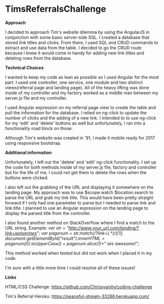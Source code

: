 # <strong>TimsReferralsChallenge</strong>



<strong>Approach</strong>

I decided to approach Tim's website dilemma by using the AngularJS in conjunction with some basic server-side SQL. I created a database that stored link titles and clicks. From there, I used SQL and CRUD commands to extract and use data from the table. I decided to go the CRUD route because I knew it would come in handy for adding new link titles and deleting rows from the database.

<strong>Technical Choices</strong>

I wanted to keep my code as lean as possible so I used Angular for the most part. I used one controller, one service, one module and two distinct views(referral page and landing page). All of the heavy lifting was done inside of my controller and my factory worked as a middle man between my server.js file and my controller. 

I used Angular expression on my referral page view to create the table and pull the information for the database. I relied on ng-click to update the number of clicks and the adding of a new link. I intended to to use ng-click for my 'edit' and 'delete' buttons as well but unfortunately, I ran into a functionality road block on those. 

Although Tim's website was created in '91, I made it mobile ready for 2017 using responsive bootstrap. 


<strong>Additional information</strong>

Unfortunately, I left out the 'delete' and 'edit' ng-click functionality. I set up the code for both methods inside of my server.js file, factory and controller but for the life of me, I could not get them to delete the rows when the buttons were clicked. 

I also left out the grabbing of the URL and displaying it somewhere on the landing page. My approach was to use $scope.watch $location.search to parse the URL and grab my link title. This would have been pretty straight forward if I only had one parameter to parse but I needed to parse link and link.title. I planned to use an Angular expression on the landing page to display the parsed title from the controller.

I also found another method on StackOverflow where I find a match to the URL string. Example: 
<em>var str = "http://www.your_url.com/landing/?link=wolverines";
var pagenum = str.match(/\?link\=(.*)/)[1];
document.getElementById("result").innerHTML = pagenum[0].toUpperCase() + pagenum.slice(1)+" are awesome!";</em>

This method worked when tested but did not work when I placed it in my code.

I'm sure with a little more time I could resolve all of these issues!

<strong>Links</strong>

HTML/CSS Challenge: 
https://github.com/Chrissyanity/coding-challenge

Tim's Referral Heroku:
https://peaceful-stream-33286.herokuapp.com/
